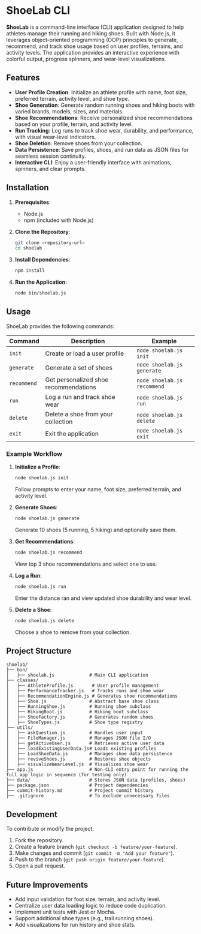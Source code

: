 # ShoeLab CLI

**ShoeLab** is a command-line interface (CLI) application designed to help athletes manage their running and hiking shoes. Built with Node.js, it leverages object-oriented programming (OOP) principles to generate, recommend, and track shoe usage based on user profiles, terrains, and activity levels. The application provides an interactive experience with colorful output, progress spinners, and wear-level visualizations.

## Features

- **User Profile Creation**: Initialize an athlete profile with name, foot size, preferred terrain, activity level, and shoe type.
- **Shoe Generation**: Generate random running shoes and hiking boots with varied brands, models, sizes, and materials.
- **Shoe Recommendations**: Receive personalized shoe recommendations based on your profile, terrain, and activity level.
- **Run Tracking**: Log runs to track shoe wear, durability, and performance, with visual wear-level indicators.
- **Shoe Deletion**: Remove shoes from your collection.
- **Data Persistence**: Save profiles, shoes, and run data as JSON files for seamless session continuity.
- **Interactive CLI**: Enjoy a user-friendly interface with animations, spinners, and clear prompts.

## Installation

1. **Prerequisites**:

   - Node.js 
   - npm (included with Node.js)

2. **Clone the Repository**:

   ```bash
   git clone <repository-url>
   cd shoelab
   ```

3. **Install Dependencies**:

   ```bash
   npm install
   ```

4. **Run the Application**:

   ```bash
   node bin/shoelab.js
   ```

## Usage

ShoeLab provides the following commands:

| Command | Description | Example |
| --- | --- | --- |
| `init` | Create or load a user profile | `node shoelab.js init` |
| `generate` | Generate a set of shoes | `node shoelab.js generate` |
| `recommend` | Get personalized shoe recommendations | `node shoelab.js recommend` |
| `run` | Log a run and track shoe wear | `node shoelab.js run` |
| `delete` | Delete a shoe from your collection | `node shoelab.js delete` |
| `exit` | Exit the application | `node shoelab.js exit` |

### Example Workflow

1. **Initialize a Profile**:

   ```bash
   node shoelab.js init
   ```

   Follow prompts to enter your name, foot size, preferred terrain, and activity level.

2. **Generate Shoes**:

   ```bash
   node shoelab.js generate
   ```

   Generate 10 shoes (5 running, 5 hiking) and optionally save them.

3. **Get Recommendations**:

   ```bash
   node shoelab.js recommend
   ```

   View top 3 shoe recommendations and select one to use.

4. **Log a Run**:

   ```bash
   node shoelab.js run
   ```

   Enter the distance ran and view updated shoe durability and wear level.

5. **Delete a Shoe**:

   ```bash
   node shoelab.js delete
   ```

   Choose a shoe to remove from your collection.

## Project Structure

```
shoelab/
├── bin/
│   ├── shoelab.js             # Main CLI application
├── classes/
│   ├── AthleteProfile.js       # User profile management
│   ├── PerformanceTracker.js   # Tracks runs and shoe wear
│   ├── RecommendationEngine.js # Generates shoe recommendations
│   ├── Shoe.js                # Abstract base shoe class
│   ├── RunningShoe.js         # Running shoe subclass
│   ├── HikingBoot.js          # Hiking boot subclass
│   ├── ShoeFactory.js         # Generates random shoes
│   ├── ShoeTypes.js           # Shoe type registry
├── utils/
│   ├── askQuestion.js         # Handles user input
│   ├── FileManager.js         # Manages JSON file I/O
│   ├── getActiveUser.js       # Retrieves active user data
│   ├── loadExistingUserData.js# Loads existing profiles
│   ├── LoadShoeData.js        # Manages shoe data persistence
│   ├── reviveShoes.js         # Restores shoe objects
│   ├── visualizeWearLevel.js  # Visualizes shoe wear
├── app.js                     # Non-CLI entry point for running the full app logic in sequence (for testing only)
├── data/                      # Stores JSON data (profiles, shoes)
├── package.json               # Project dependencies
├── commit-history.md          # Project commit history 
├── .gitignore                 # To exclude unnecessary files
```

## Development

To contribute or modify the project:

1. Fork the repository.
2. Create a feature branch (`git checkout -b feature/your-feature`).
3. Make changes and commit (`git commit -m "Add your feature"`).
4. Push to the branch (`git push origin feature/your-feature`).
5. Open a pull request.

## Future Improvements

- Add input validation for foot size, terrain, and activity level.
- Centralize user data loading logic to reduce code duplication.
- Implement unit tests with Jest or Mocha.
- Support additional shoe types (e.g., trail running shoes).
- Add visualizations for run history and shoe stats.

